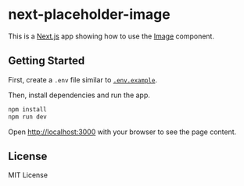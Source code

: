 # next-placeholder-image

This is a [Next.js](https://nextjs.org/) app showing how to use the [Image](https://nextjs.org/docs/app/api-reference/components/image) component.

## Getting Started

First, create a `.env` file similar to [`.env.example`](https://github.com/dlbarduzzi/next-task/blob/main/.env.example).

Then, install dependencies and run the app.

```sh
npm install
npm run dev
```

Open [http://localhost:3000](http://localhost:3000) with your browser to see the page content.

## License

MIT License
